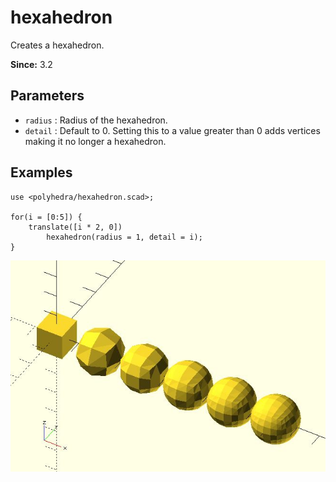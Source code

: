 # hexahedron

Creates a hexahedron.

**Since:** 3.2

## Parameters

- `radius` : Radius of the hexahedron.
- `detail` : Default to 0. Setting this to a value greater than 0 adds vertices making it no longer a hexahedron.

## Examples

	use <polyhedra/hexahedron.scad>;

	for(i = [0:5]) {
		translate([i * 2, 0])
			hexahedron(radius = 1, detail = i);
	}

![hexahedron](images/lib3x-hexahedron-1.JPG)

